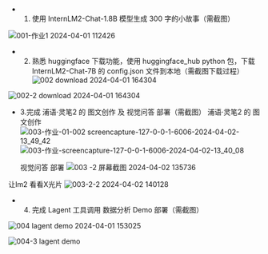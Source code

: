 
+ 1. 使用 InternLM2-Chat-1.8B 模型生成 300 字的小故事（需截图）


![001-作业1 2024-04-01 112426](https://github.com/GZdoudou9/internLM2-homework/assets/129025105/ceeb3da0-086c-4adc-8b1d-ece334e08cac)


+ 2. 熟悉 huggingface 下载功能，使用 huggingface_hub python 包，下载 InternLM2-Chat-7B 的 config.json 文件到本地（需截图下载过程）
![002 download  2024-04-01 164304](https://github.com/GZdoudou9/internLM2-homework/assets/129025105/88c87bcd-f18f-46c8-ae31-424dd57d0898)

![002-2  download  2024-04-01 164304](https://github.com/GZdoudou9/internLM2-homework/assets/129025105/e19851a5-69c5-44d4-9e46-49085a862906)
+ 3.完成 浦语·灵笔2 的 图文创作 及 视觉问答 部署（需截图）
  浦语·灵笔2 的 图文创作
![003-作业-01-002 screencapture-127-0-0-1-6006-2024-04-02-13_49_42](https://github.com/GZdoudou9/internLM2-homework/assets/129025105/6f6ab5f3-767e-4e18-8503-a174fef1965e)
![003-作业-screencapture-127-0-0-1-6006-2024-04-02-13_40_08](https://github.com/GZdoudou9/internLM2-homework/assets/129025105/80b405a9-bac3-48f6-81bb-f19f81e37d95)


  视觉问答 部署
![003 -2 屏幕截图 2024-04-02 135736](https://github.com/GZdoudou9/internLM2-homework/assets/129025105/1899fe52-2dda-4888-9ffc-da0c221391ba)

让lm2 看看X光片
![003-2-2 2024-04-02 140128](https://github.com/GZdoudou9/internLM2-homework/assets/129025105/5eff6250-a652-4589-b8ee-661c90a1f998)




+ 4. 完成 Lagent 工具调用 数据分析 Demo 部署（需截图）

![004  lagent demo 2024-04-01 153025](https://github.com/GZdoudou9/internLM2-homework/assets/129025105/181e4fb1-b830-44fc-968d-3c5d20b9f6fa)

![004-3  lagent demo ](https://github.com/GZdoudou9/internLM2-homework/assets/129025105/cd2b205c-e6ef-4f95-b9df-769299867b50)
